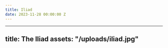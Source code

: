 ```yaml
---
title: Iliad
date: 2023-11-28 00:00:00 Z
---
```


----
title: The Iliad
assets: "/uploads/iliad.jpg"
---
